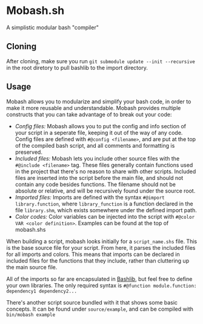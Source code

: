Mobash.sh
=========

A simplistic modular bash "compiler"

Cloning
-------

After cloning, make sure you run `git submodule update --init --recursive` in the root diretory to pull bashlib to the import directory.

Usage
-----

Mobash allows you to modularize and simplify your bash code, in order to make it more reusable and understandable.  Mobash provides multiple constructs that you can take advantage of to break out your code:

*	*Config files:* Mobash allows you to put the config and info section of your script in a seperate file, keeping it out of the way of any code.  Config files are defined with `#@config <filename>`, and are put at the top of the compiled bash script, and all comments and formatting is preserved.
*	*Included files:*  Mobash lets you include other source files with the `#@include <filename>` tag.  These files generally contain functions used in the project that there's no reason to share with other scripts.  Included files are inserted into the script before the main file, and should not contain any code besides functions.  The filename should not be absolute or relative, and will be recursively found under the source root.
*	*Imported files:*  Imports are defined with the syntax `#@import library.function`, where `library_function` is a function declared in the file `library.shm`, which exists somewhere under the defined import path.
*	*Color codes:* Color variables can be injected into the script with `#@color VAR <color definition>`.  Examples can be found at the top of mobash.shs

When building a script, mobash looks initially for a `script_name.shs` file.  This is the base source file for your script.  From here, it parses the included files for all imports and colors.  This means that imports can be declared in included files for the functions that they include, rather than cluttering up the main source file.

All of the imports so far are encapsulated in [Bashlib](https://github.com/apottere/bashlib), but feel free to define your own libraries.  The only required syntax is `#@function module.function: dependency1 dependency2...`

There's another script source bundled with it that shows some basic concepts.  It can be found under `source/example`, and can be compiled with `bin/mobash example`